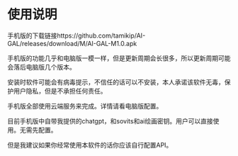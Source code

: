 
# 使用说明

手机版的下载链接https://github.com/tamikip/AI-GAL/releases/download/M/AI-GAL-M1.0.apk

手机版的功能几乎和电脑版一模一样，但是更新周期会长很多，所以更新周期可能会落后电脑版几个版本。

安装时软件可能会有病毒提示，不信任的话可以不安装，本人承诺该软件无毒，保护用户隐私，但是不承担任何责任。

手机版全部使用云端服务来完成。详情请看电脑版配置。

目前手机版中自带我提供的chatgpt，和sovits和ai绘画密钥。用户可以直接使用。无需先配置。

但是我建议如果你经常使用本软件的话你应该自行配置API。
